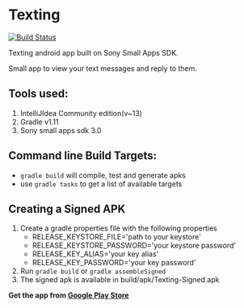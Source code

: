 Texting
=========
[![Build Status](https://travis-ci.org/abyu/texting.png)](https://travis-ci.org/abyu/texting)

Texting android app built on Sony Small Apps SDK.

Small app to view your text messages and reply to them.

Tools used:
---------------

1. IntelliJIdea Community edition(v~13)
2. Gradle v1.11
3. Sony small apps sdk 3.0

Command line Build Targets:
----------------------------

- `gradle build` will compile, test and generate apks
- use `gradle tasks` to get a list of available targets

Creating a Signed APK
----------------------

1. Create a gradle properties file with the following properties
    - RELEASE_KEYSTORE_FILE='path to your keystore'
    - RELEASE_KEYSTORE_PASSWORD='your keystore password'
    - RELEASE_KEY_ALIAS='your key alias'
    - RELEASE_KEY_PASSWORD='your key password'
2. Run `gradle build` or `gradle assembleSigned`
3. The signed apk is available in build/apk/Texting-Signed.apk

**Get the app from [Google Play Store](https://play.google.com/store/apps/details?id=com.skk.texting)**
